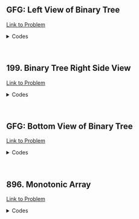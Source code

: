 <h2>GFG: Left View of Binary Tree</h2>

[Link to Problem](https://practice.geeksforgeeks.org/problems/left-view-of-binary-tree/1)

<details><summary>Codes</summary>

```java
package GFG;

import java.util.ArrayDeque;
import java.util.ArrayList;
import java.util.Deque;

public class BT_Left_View {
    static class Node {
        int data;
        Node left, right;

        Node(int item) {
            data = item;
            left = right = null;
        }
    }

    ArrayList<Integer> leftView(Node root) {
        Deque<Node> q = new ArrayDeque<>();
        ArrayList<Integer> answer = new ArrayList<>();
        if (root != null) q.offerLast(root);

        while (!q.isEmpty()) {
            int sz = q.size();
            for (int i = 1; i <= sz; i++) {
                Node node = q.pollFirst();
                assert node != null;
                if (i == 1) answer.add(node.data);

                if (node.left != null) q.offerLast(node.left);
                if (node.right != null) q.offerLast(node.right);
            }
        }

        return answer;
    }
}
```

</details>

<br>
<br>

<h2>199. Binary Tree Right Side View</h2>

[Link to Problem](https://leetcode.com/problems/binary-tree-right-side-view/description/)

<details><summary>Codes</summary>

```java
import java.util.ArrayDeque;
import java.util.ArrayList;
import java.util.Deque;
import java.util.List;

public class LC199 {
    static class TreeNode {
        int val;
        TreeNode left;
        TreeNode right;

        TreeNode() {
        }

        TreeNode(int val) {
            this.val = val;
        }

        TreeNode(int val, TreeNode left, TreeNode right) {
            this.val = val;
            this.left = left;
            this.right = right;
        }
    }

    public List<Integer> rightSideView(TreeNode root) {
        Deque<TreeNode> q = new ArrayDeque<>();
        List<Integer> answer = new ArrayList<>();
        if (root != null) q.offerLast(root);

        while (!q.isEmpty()) {
            int sz = q.size();
            for (int i = 1; i <= sz; i++) {
                TreeNode node = q.pollFirst();
                assert node != null;
                if (i == sz) answer.add(node.val);

                if (node.left != null) q.offerLast(node.left);
                if (node.right != null) q.offerLast(node.right);
            }
        }

        return answer;
    }
}
```

</details>

<br>
<br>

<h2>GFG: Bottom View of Binary Tree</h2>

[Link to Problem](https://practice.geeksforgeeks.org/problems/bottom-view-of-binary-tree/1)

<details><summary>Codes</summary>

```java
package GFG;

import java.util.*;

public class BT_bottom_view {
    static class Node {
        int data;
        Node left, right;

        Node(int item) {
            data = item;
            left = right = null;
        }
    }

    record Nodemod(Node node, int level) {
    }

    public ArrayList<Integer> bottomView(Node root) {
        Map<Integer, Integer> mp = new HashMap<>();
        Deque<Nodemod> q = new ArrayDeque<>();
        q.offerLast(new Nodemod(root, 0));
        int minLevel = 0, maxLevel = 0;

        while (!q.isEmpty()) {
            Nodemod n = q.pollFirst();
            mp.put(n.level(), n.node().data);
            minLevel = Math.min(minLevel, n.level());
            maxLevel = Math.max(maxLevel, n.level());

            if (n.node().left != null) q.offerLast(new Nodemod(n.node().left, n.level() - 1));
            if (n.node().right != null) q.offerLast(new Nodemod(n.node().right, n.level() + 1));
        }

        ArrayList<Integer> answer = new ArrayList<>();
        for (int i = minLevel; i <= maxLevel; i++) answer.add(mp.get(i));

        return answer;
    }
}
```

</details>

<br>
<br>

<h2>896. Monotonic Array</h2>

[Link to Problem](https://leetcode.com/problems/monotonic-array)

<details><summary>Codes</summary>

```java
public class LC896 {
    public boolean isMonotonic(int[] nums) {
        boolean incr = true, decr = true;
        for (int i = 1; i < nums.length; i++) {
            incr &= nums[i] >= nums[i - 1];
            decr &= nums[i] <= nums[i - 1];
        }

        return incr || decr;
    }
}
```

</details>